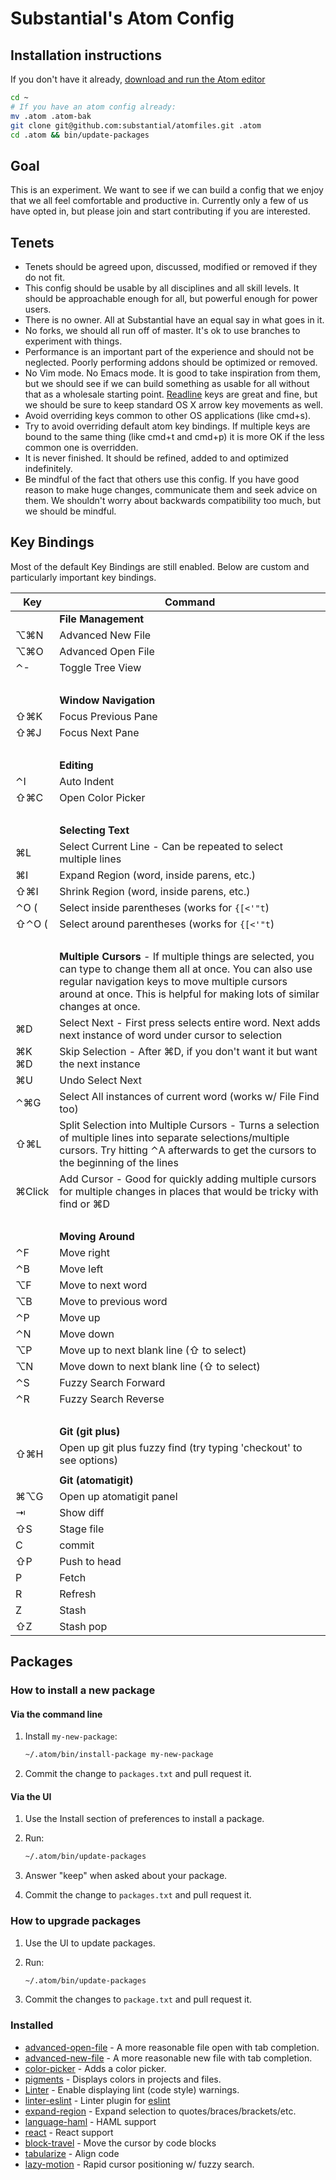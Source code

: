 # Substantial's Atom Config

## Installation instructions

If you don't have it already, [download and run the Atom editor](https://atom.io/)


```bash
cd ~
# If you have an atom config already:
mv .atom .atom-bak
git clone git@github.com:substantial/atomfiles.git .atom
cd .atom && bin/update-packages
```

## Goal

This is an experiment. We want to see if we can build a config that we enjoy that we all feel comfortable and productive in. Currently only a few of us have opted in, but please join and start contributing if you are interested.

## Tenets

* Tenets should be agreed upon, discussed, modified or removed if they do not fit.
* This config should be usable by all disciplines and all skill levels. It should be approachable enough for all, but powerful enough for power users.
* There is no owner. All at Substantial have an equal say in what goes in it.
* No forks, we should all run off of master. It's ok to use branches to experiment with things.
* Performance is an important part of the experience and should not be neglected. Poorly performing addons should be optimized or removed.
* No Vim mode. No Emacs mode. It is good to take inspiration from them, but we should see if we can build something as usable for all without that as a wholesale starting point. [Readline](http://www.catonmat.net/download/readline-emacs-editing-mode-cheat-sheet.pdf) keys are great and fine, but we should be sure to keep standard OS X arrow key movements as well.
* Avoid overriding keys common to other OS applications (like cmd+s).
* Try to avoid overriding default atom key bindings. If multiple keys are bound
  to the same thing (like cmd+t and cmd+p) it is more OK if the less common one
  is overridden.
* It is never finished. It should be refined, added to  and optimized indefinitely.
* Be mindful of the fact that others use this config. If you have good reason to make huge changes, communicate them and seek advice on them. We shouldn't worry about backwards compatibility too much, but we should be mindful.

## Key Bindings

Most of the default Key Bindings are still enabled. Below are custom and particularly important key bindings.

Key                 | Command
---                 | ---
                    | **File Management**
&#x2325;&#x2318;N   | Advanced New File
&#x2325;&#x2318;O   | Advanced Open File
&#x2303;-           | Toggle Tree View
&nbsp;              |
                    | **Window Navigation**
&#x21E7;&#x2318;K   | Focus Previous Pane
&#x21E7;&#x2318;J   | Focus Next Pane
&nbsp;              |
                    | **Editing**
&#x2303;I           | Auto Indent
&#x21E7;&#x2318;C   | Open Color Picker
&nbsp;              |
                    | **Selecting Text**
&#x2318;L           | Select Current Line - Can be repeated to select multiple lines
&#x2318;I           | Expand Region (word, inside parens, etc.)
&#x21E7;&#x2318;I   | Shrink Region (word, inside parens, etc.)
&#x2303;O (         | Select inside parentheses (works for `{[<'"t`)
&#x21E7;&#x2303;O ( | Select around parentheses (works for `{[<'"t`)
&nbsp;              |
                    | **Multiple Cursors** - If multiple things are selected, you can type to change them all at once. You can also use regular navigation keys to move multiple cursors around at once. This is helpful for making lots of similar changes at once.
&#x2318;D           | Select Next - First press selects entire word. Next adds next instance of word under cursor to selection
&#x2318;K &#x2318;D | Skip Selection - After &#x2318;D, if you don't want it but want the next instance
&#x2318;U           | Undo Select Next
&#x2303;&#x2318;G   | Select All instances of current word (works w/ File Find too)
&#x21E7;&#x2318;L   | Split Selection into Multiple Cursors - Turns a selection of multiple lines into separate selections/multiple cursors. Try hitting &#x2303;A afterwards to get the cursors to the beginning of the lines
&#x2318;Click       | Add Cursor - Good for quickly adding multiple cursors for multiple changes in places that would be tricky with find or &#x2318;D
&nbsp;              |
                    | **Moving Around**
&#x2303;F           | Move right
&#x2303;B           | Move left
&#x2325;F           | Move to next word
&#x2325;B           | Move to previous word
&#x2303;P           | Move up
&#x2303;N           | Move down
&#x2325;P           | Move up to next blank line (&#x21E7; to select)
&#x2325;N           | Move down to next blank line (&#x21E7; to select)
&#x2303;S           | Fuzzy Search Forward
&#x2303;R           | Fuzzy Search Reverse
&nbsp;              |
                    | **Git (git plus)**
&#x21E7;&#x2318;H   | Open up git plus fuzzy find (try typing 'checkout' to see options)
                    |
                    | **Git (atomatigit)**
&#x2318;&#x2325;G   | Open up atomatigit panel
&#x21E5;            | Show diff
&#x21E7;S           | Stage file
C                   | commit
&#x21E7;P           | Push to head
P                   | Fetch
R                   | Refresh
Z                   | Stash
&#x21E7;Z           | Stash pop

<!--
&#x21E7; shift
&#x2325; opt
&#x2318; cmd
&#x2303; ctrl
&#x21E5; tab
-->

## Packages

### How to install a new package

#### Via the command line

1. Install `my-new-package`:

   ```bash
   ~/.atom/bin/install-package my-new-package
   ```
2. Commit the change to `packages.txt` and pull request it.

#### Via the UI

1. Use the Install section of preferences to install a package.
2. Run:

    ```bash
    ~/.atom/bin/update-packages
    ```
3. Answer "keep" when asked about your package.
4. Commit the change to `packages.txt` and pull request it.

### How to upgrade packages

1. Use the UI to update packages.
2. Run:

    ```bash
    ~/.atom/bin/update-packages
    ```
3. Commit the changes to `package.txt` and pull request it.

### Installed

* [advanced-open-file](https://atom.io/packages/advanced-open-file) - A more
  reasonable file open with tab completion.
* [advanced-new-file](https://atom.io/packages/advanced-new-file) - A more
  reasonable new file with tab completion.
* [color-picker](https://atom.io/packages/color-picker) - Adds a color picker.
* [pigments](https://atom.io/packages/pigments) - Displays colors in projects
  and files.
* [Linter](https://atom.io/packages/linter) - Enable displaying lint (code
  style) warnings.
* [linter-eslint](https://atom.io/packages/linter-eslint) - Linter plugin for
  [eslint](https://atom.io/packages/linter-eslint)
* [expand-region](https://atom.io/packages/expand-region) - Expand selection to
  quotes/braces/brackets/etc.
* [language-haml](https://atom.io/packages/language-haml) - HAML support
* [react](https://atom.io/packages/react) - React support
* [block-travel](https://atom.io/packages/block-travel) - Move the cursor by code blocks
* [tabularize](https://atom.io/packages/tabularize) - Align code
* [lazy-motion](https://atom.io/packages/lazy-motion) - Rapid cursor
  positioning w/ fuzzy search.
